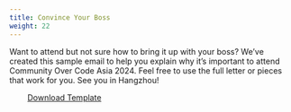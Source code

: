 ```yaml
---
title: Convince Your Boss
weight: 22
---
```


Want to attend but not sure how to bring it up with your boss? We’ve created this sample email to help you explain why it’s important to attend Community Over Code Asia 2024. Feel free to use the full letter or pieces that work for you. See you in Hangzhou!

<a class="btn btn-warning" style="padding-left: 2rem; padding-right: 2rem;" href="pdf/Convince_Your_Boss_CoC_Asia_EN.docx">
Download Template
</a>
